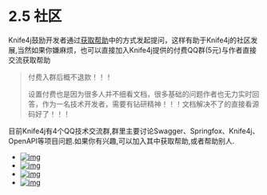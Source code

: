 # 2.5 社区

Knife4j鼓励开发者通过[获取帮助](help.md)中的方式发起提问，这样有助于Knife4j的社区发展,当然如果你嫌麻烦，也可以直接加入Knife4j提供的付费QQ群(5元)与作者直接交流获取帮助


> 付费入群后概不退款！！！
>
> 设置付费也是因为很多人并不细看文档，很多基础的问题作者也无力实时回答，作为一名技术开发者，需要有钻研精神！！！文档解决不了的直接看源码好了！！！
>


目前Knife4j有4个QQ技术交流群,群里主要讨论Swagger、Springfox、Knife4j、OpenAPI等项目问题.如果你有兴趣,可以加入其中获取帮助,或者帮助别人.

- [![img](https://img.shields.io/badge/%E5%8A%A0%E5%85%A5QQ1%E7%BE%A4-453925079(%E6%BB%A1)-red.svg)](https://shang.qq.com/wpa/qunwpa?idkey=9a160903786b88bf3ca112842e501d3623510db4f1c307eec81849165485bf5f)
- [![img](https://img.shields.io/badge/%E5%8A%A0%E5%85%A5QQ2%E7%BE%A4-621154782(%E6%BB%A1)-red.svg)](https://shang.qq.com/wpa/qunwpa?idkey=11e0a1453a6a3695bd8ed709fbc8359c9c48dd8538aaafbece7b84ecd325b91c)
- [![img](https://img.shields.io/badge/%E5%8A%A0%E5%85%A5QQ3%E7%BE%A4-608374991(%E6%BB%A1)-red.svg)](https://shang.qq.com/wpa/qunwpa?idkey=16b81902c23fbca82780fa107da1b6612e2ee44a05c4103c9176ad9d61c2f6bf)
- [![img](https://img.shields.io/badge/%E5%8A%A0%E5%85%A5QQ4%E7%BE%A4-593495275-red.svg)](https://qm.qq.com/cgi-bin/qm/qr?k=8mdCNeiPZsMuUtB8rC8jIopW5vfmYAXQ&jump_from=webapi)
